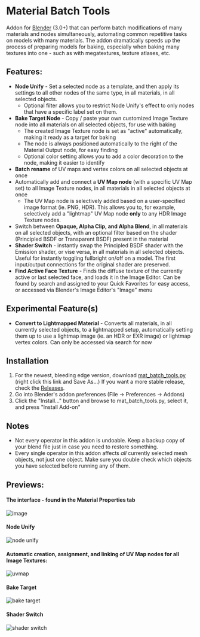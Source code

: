 # Material Batch Tools
Addon for [Blender](https://www.blender.org/) (3.0+) that can perform batch modifications of many materials and nodes simultaneously, automating common repetitive tasks on models with many materials. The addon dramatically speeds up the process of preparing models for baking, especially when baking many textures into one - such as with megatextures, texture atlases, etc.

## Features:
- **Node Unify** - Set a selected node as a template, and then apply its settings to all other nodes of the same type, in all materials, in all selected objects.
	- Optional filter allows you to restrict Node Unify's effect to only nodes that have a specific label set on them. 
- **Bake Target Node** - Copy / paste your own customized Image Texture node into all materials on all selected objects, for use with baking
	- The created Image Texture node is set as "active" automatically, making it ready as a target for baking
	- The node is always positioned automatically to the right of the Material Output node, for easy finding
	- Optional color setting allows you to add a color decoration to the node, making it easier to identify
- **Batch rename** of UV maps and vertex colors on all selected objects at once
- Automatically add and connect a **UV Map node** (with a specific UV Map set) to all Image Texture nodes, in all materials in all selected objects at once
	- The UV Map node is selectively added based on a user-specified image format (ie. PNG, HDR). This allows you to, for example, selectively add a "lightmap" UV Map node **only** to any HDR Image Texture nodes.
- Switch between **Opaque, Alpha Clip, and Alpha Blend**, in all materials on all selected objects, with an optional filter based on the shader (Principled BSDF or Transparent BSDF) present in the material
- **Shader Switch** - instantly swap the Principled BSDF shader with the Emission shader, or vise versa, in all materials in all selected objects. Useful for instantly toggling fullbright on/off on a model. The first input/output connections for the original shader are preserved.
- **Find Active Face Texture** - Finds the diffuse texture of the currently active or last selected face, and loads it in the Image Editor. Can be found by search and assigned to your Quick Favorites for easy access, or accessed via Blender's Image Editor's "Image" menu

## Experimental Feature(s)
- **Convert to Lightmapped Material** - Converts all materials, in all currently selected objects, to a lightmapped setup, automatically setting them up to use a lightmap image (ie. an HDR or EXR image) or lightmap vertex colors. Can only be accessed via search for now

## Installation
1. For the newest, bleeding edge version, download [mat_batch_tools.py](https://github.com/theanine3D/mat-batch-tools/raw/main/mat_batch_tools.py) (right click this link and Save As...) If you want a more stable release, check the [Releases](https://github.com/theanine3D/mat-batch-tools/releases).
2. Go into Blender's addon preferences (File → Preferences → Addons)
3. Click the "Install..." button and browse to mat_batch_tools.py, select it, and press "Install Add-on"

## Notes
- Not every operator in this addon is undoable. Keep a backup copy of your blend file just in case you need to restore something.
- Every single operator in this addon affects *all* currently selected mesh objects, not just one object. Make sure you double check which objects you have selected before running any of them.

## Previews:
#### The interface - found in the Material Properties tab
![image](https://user-images.githubusercontent.com/88953117/210703675-7817103c-3fc1-437f-b7e8-0cb8ba78e044.png)

#### Node Unify
![node unify](https://user-images.githubusercontent.com/88953117/209483715-d8592e98-56a3-4a8d-aa3f-aaf95896e1bb.gif)

#### Automatic creation, assignment, and linking of UV Map nodes for all Image Textures:
![uvmap](https://user-images.githubusercontent.com/88953117/209455488-7ef92550-09c1-439a-ae89-39ad8fc48348.gif)

#### Bake Target
![bake target](https://user-images.githubusercontent.com/88953117/209455528-a3690ce7-2004-47b0-acf5-56c7c9eac398.gif)

#### Shader Switch
![shader switch](https://user-images.githubusercontent.com/88953117/209982952-27bddc61-4a7b-4780-a849-b3f85af73a4e.gif)


